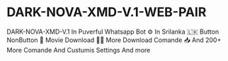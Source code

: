 # DARK-NOVA-XMD-V.1-WEB-PAIR
DARK-NOVA-XMD-V.1 In Puverful Whatsapp Bot ⚙️ In Srilanka 🇱🇰 Button NonButton 🔢 Movie Download 🍟📂 More Download Comande 📥 And  200+ More Comande And Custumis Settings And more
